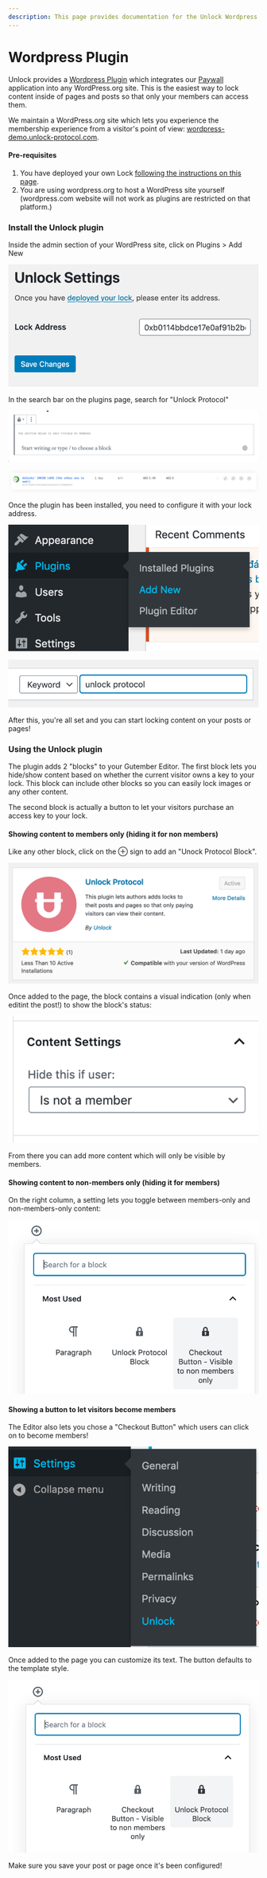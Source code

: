 ```yaml
---
description: This page provides documentation for the Unlock Wordpress plugin.
---
```


# Wordpress Plugin

Unlock provides a [Wordpress Plugin](https://wordpress.org/plugins/unlock-protocol/) which integrates our [Paywall](../applications/paywall/) application into any WordPress.org site. This is the easiest way to lock content inside of pages and posts so that only your members can access them.

We maintain a WordPress.org site which lets you experience the membership experience from a visitor's point of view: [wordpress-demo.unlock-protocol.com](https://wordpress-demo.unlock-protocol.com/).

#### Pre-requisites

1. You have deployed your own Lock [following the instructions on this page](https://docs.unlock-protocol.com/#create-a-lock).
2. You are using wordpress.org to host a WordPress site yourself \(wordpress.com website will not work as plugins are restricted on that platform.\)

### Install the Unlock plugin 

Inside the admin section of your WordPress site, click on Plugins &gt; Add New

![](../.gitbook/assets/image%20%284%29.png)

In the search bar on the plugins page, search for "Unlock Protocol"

![Search for the plugin](../.gitbook/assets/image%20%288%29.png)

![Click on &quot;Install Now&quot;, and then on &quot;Activate&quot;.](../.gitbook/assets/image%20%2815%29.png)

Once the plugin has been installed, you need to configure it with your lock address.

![For this, in the Settings Menu, pick Unlock.](../.gitbook/assets/image%20%283%29.png)

![Enter your lock address. \(See per-requisite to deploy your own lock\)](../.gitbook/assets/image%20%286%29.png)

After this, you're all set and you can start locking content on your posts or pages!

### Using the Unlock plugin 

The plugin adds 2 "blocks" to your Gutember Editor. The first block lets you hide/show content based on whether the current visitor owns a key to your lock. This block can include other blocks so you can easily lock images or any other content.

The second block is actually a button to let your visitors purchase an access key to your lock.

#### Showing content to members only \(hiding it for non members\)

Like any other block, click on the ⊕ sign to add an "Unock Protocol Block".

![](../.gitbook/assets/image%20%2810%29.png)

Once added to the page, the block contains a visual indication \(only when editint the post!\) to show the block's status:

![](../.gitbook/assets/image%20%2814%29.png)

From there you can add more content which will only be visible by members.

#### Showing content to non-members only \(hiding it for members\)

On the right column, a setting lets you toggle between members-only and non-members-only content:

![](../.gitbook/assets/image%20%281%29.png)



#### Showing a button to let visitors become members

The Editor also lets you chose a "Checkout Button" which users can click on to become members!

![](../.gitbook/assets/image%20%282%29.png)



Once added to the page you can customize its text. The button defaults to the template style.

![](../.gitbook/assets/image%20%287%29.png)

Make sure you save your post or page once it's been configured! 

